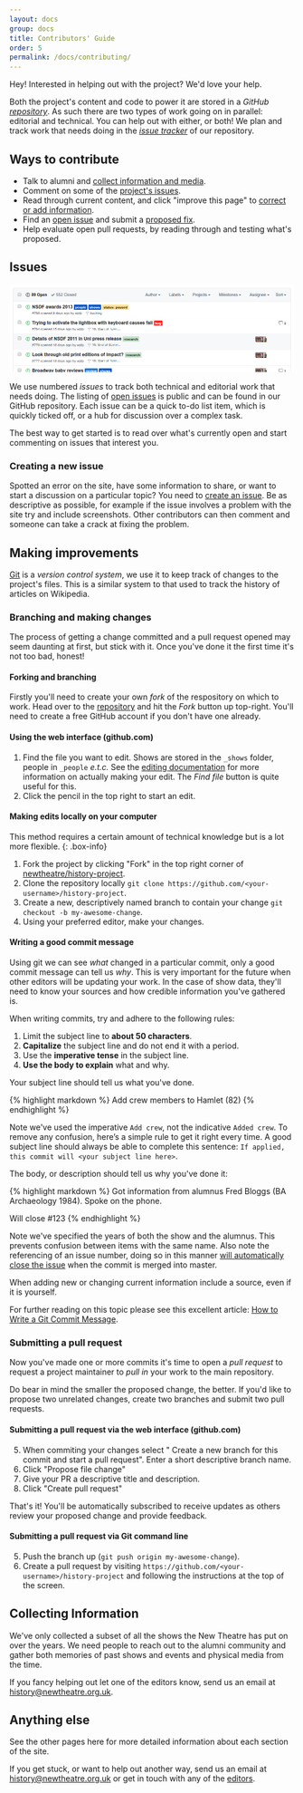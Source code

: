 ```yaml
---
layout: docs
group: docs
title: Contributors' Guide
order: 5
permalink: /docs/contributing/
---
```


Hey! Interested in helping out with the project? We'd love your help.

Both the project's content and code to power it are stored in a _GitHub [repository][gh-repo]_. As such there are two types of work going on in parallel: editorial and technical. You can help out with either, or both! We plan and track work that needs doing in the [_issue tracker_][gh-issues] of our repository.


## Ways to contribute

- Talk to alumni and [collect information and media](#-collecting-information).
- Comment on some of the [project's issues](#-issues).
- Read through current content, and click "improve this page" to [correct or add information](#-making-improvements).
- Find an [open issue](#-issues) and submit a [proposed fix](#-making-improvements).
- Help evaluate open pull requests, by reading through and testing what's proposed.


## <i class="octicon octicon-issue-closed"></i> Issues

![Listing of issues](/images/docs/gh-issues.png)

We use numbered _issues_ to track both technical and editorial work that needs doing. The listing of [open issues][gh-issues] is public and can be found in our GitHub repository. Each issue can be a quick to-do list item, which is quickly ticked off, or a hub for discussion over a complex task.

The best way to get started is to read over what's currently open and start commenting on issues that interest you.

### <i class="octicon octicon-issue-opened"></i> Creating a new issue

Spotted an error on the site, have some information to share, or want to start a discussion on a particular topic? You need to [create an issue][gh-issues-new]. Be as descriptive as possible, for example if the issue involves a problem with the site try and include screenshots. Other contributors can then comment and someone can take a crack at fixing the problem.


## <i class="octicon octicon-repo-push"></i> Making improvements

[Git][git-scm] is a _version control system_, we use it to keep track of changes to the project's files. This is a similar system to that used to track the history of articles on Wikipedia.

### <i class="octicon octicon-repo-forked"></i> Branching and making changes

The process of getting a change committed and a pull request opened may seem daunting at first, but stick with it. Once you've done it the first time it's not too bad, honest!

#### Forking and branching

Firstly you'll need to create your own _fork_ of the respository on which to work. Head over to the [repository][gh-repo] and hit the _<i class="octicon octicon-repo-forked"></i> Fork_ button up top-right. You'll need to create a free GitHub account if you don't have one already.

#### Using the web interface (github.com)

1. Find the file you want to edit. Shows are stored in the `_shows` folder, people in `_people` _e.t.c._ See the [editing documentation](/docs/editing/) for more information on actually making your edit. The _Find file_ button is quite useful for this.
2. Click the <i class="octicon octicon-pencil"></i> pencil in the top right to start an edit.

#### Making edits locally on your computer

This method requires a certain amount of technical knowledge but is a lot more flexible.
{: .box-info}

1. Fork the project by clicking "Fork" in the top right corner of [newtheatre/history-project](https://github.com/newtheatre/history-project).
2. Clone the repository locally `git clone https://github.com/<your-username>/history-project`.
3. Create a new, descriptively named branch to contain your change `git checkout -b my-awesome-change`.
4. Using your preferred editor, make your changes.

#### Writing a good commit message

Using git we can see _what_ changed in a particular commit, only a good commit message can tell us _why_. This is very important for the future when other editors will be updating your work. In the case of show data, they'll need to know your sources and how credible information you've gathered is.

When writing commits, try and adhere to the following rules:

1. Limit the subject line to **about 50 characters**.
2. **Capitalize** the subject line and do not end it with a period.
3. Use the **imperative tense** in the subject line.
4. **Use the body to explain** what and why.

Your subject line should tell us what you've done.

{% highlight markdown %}
Add crew members to Hamlet (82)
{% endhighlight %}

Note we've used the imperative `Add crew`, not the indicative `Added crew`. To remove any confusion, here’s a simple rule to get it right every time. A good subject line should always be able to complete this sentence: `If applied, this commit will <your subject line here>`.

The body, or description should tell us why you've done it:

{% highlight markdown %}
Got information from alumnus Fred Bloggs (BA Archaeology 1984). Spoke on the phone.

Will close #123
{% endhighlight %}

Note we've specified the years of both the show and the alumnus. This prevents confusion between items with the same name. Also note the referencing of an issue number, doing so in this manner [will automatically close the issue][gh-help-auto-close] when the commit is merged into master.

When adding new or changing current information include a source, even if it is yourself.

For further reading on this topic please see this excellent article: [How to Write a Git Commit Message][chris-beams-commits].

### <i class="octicon octicon-git-pull-request"></i> Submitting a pull request

Now you've made one or more commits it's time to open a _pull request_ to request a project maintainer to _pull in_ your work to the main repository.

Do bear in mind the smaller the proposed change, the better. If you'd like to propose two unrelated changes, create two branches and submit two pull requests.

#### Submitting a pull request via the web interface (github.com)

5. When commiting your changes select "<i class="octicon octicon-git-pull-request"></i> Create a new branch for this commit and start a pull request". Enter a short descriptive branch name.
6. Click "Propose file change"
7. Give your PR a descriptive title and description.
8. Click "Create pull request"

That's it! You'll be automatically subscribed to receive updates as others review your proposed change and provide feedback.

#### Submitting a pull request via Git command line

5. Push the branch up (`git push origin my-awesome-change`).
6. Create a pull request by visiting `https://github.com/<your-username>/history-project` and following the instructions at the top of the screen.


## <i class="fa fa-envelope"></i> Collecting Information

We've only collected a subset of all the shows the New Theatre has put on over the years. We need people to reach out to the alumni community and gather both memories of past shows and events and physical media from the time.

If you fancy helping out let one of the editors know, send us an email at <history@newtheatre.org.uk>.


## Anything else

See the other pages here for more detailed information about each section of the site.

If you get stuck, or want to help out another way, send us an email at <history@newtheatre.org.uk> or get in touch with any of the [editors](https://github.com/orgs/newtheatre/people).


[gh-repo]: https://github.com/newtheatre/history-project
[gh-issues]: https://github.com/newtheatre/history-project/issues
[gh-issues-new]: https://github.com/newtheatre/history-project/issues/new
[gh-pulls]: https://github.com/newtheatre/history-project/pulls

[git-scm]: https://git-scm.com/

[chris-beams-commits]: https://chris.beams.io/posts/git-commit/
[gh-help-auto-close]: https://help.github.com/articles/closing-issues-via-commit-messages/
